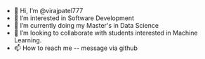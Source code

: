- 👋 Hi, I’m @virajpatel777
- 👀 I’m interested in Software Development
- 🌱 I’m currently doing my Master's in Data Science
- 💞️ I’m looking to collaborate with students interested in Machine Learning.
- 📫 How to reach me -- message via github

<!---
virajpatel777/virajpatel777 is a ✨ special ✨ repository because its `README.md` (this file) appears on your GitHub profile.
You can click the Preview link to take a look at your changes.
--->
